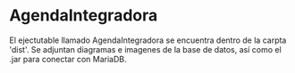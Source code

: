 # AgendaIntegradora

El ejectutable llamado AgendaIntegradora se encuentra dentro de la carpta 'dist'. Se adjuntan diagramas e imagenes de la base de datos, así como el .jar para conectar con MariaDB.
